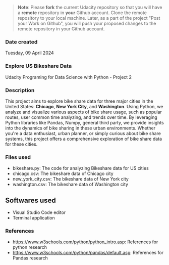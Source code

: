 >**Note**: Please **fork** the current Udacity repository so that you will have a **remote** repository in **your** Github account. Clone the remote repository to your local machine. Later, as a part of the project "Post your Work on Github", you will push your proposed changes to the remote repository in your Github account.

### Date created
Tuesday, 09 April 2024

### Explore US Bikeshare Data
Udacity Programing for Data Science with Python - Project 2

### Description
This project aims to explore bike share data for three major cities in the United States: **Chicago**, **New York City**, and **Washington**. Using Python, we analyze and visualize various aspects of bike share usage, such as popular routes, user common time analyzing, and trends over time.
By leveraging Python libraries like Pandas, Numpy, general third party, we provide insights into the dynamics of bike sharing in these urban environments. Whether you're a data enthusiast, urban planner, or simply curious about bike share systems, this project offers a comprehensive exploration of bike share data for these cities.

### Files used
- bikeshare.py: The code for analyzing Bikeshare data for US cities
- chicago.csv: The bikeshare data of Chicago city
- new_york_city.csv: The bikeshare data of New York city
- washington.csv: The bikeshare data of Washington city

## Softwares used
- Visual Studio Code editor
- Terminal application

### References
- https://www.w3schools.com/python/python_intro.asp: References for python research
- https://www.w3schools.com/python/pandas/default.asp: References for Pandas research

